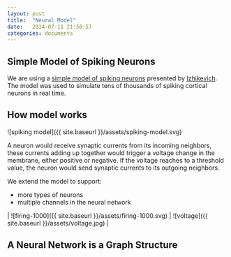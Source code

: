 ```yaml
---
layout: post
title:  "Neural Model"
date:   2014-07-11 21:58:57
categories: documents
---
```


## Simple Model of Spiking Neurons

We are using a
[simple model of spiking neurons](http://www.izhikevich.org/publications/spikes.htm)
presented by [Izhikevich](http://www.izhikevich.org/). The model was
used to simulate tens of thousands of spiking cortical neurons in real
time.

## How model works

![spiking model]({{ site.baseurl }}/assets/spiking-model.svg)

A neuron would receive synaptic currents from its incoming neighbors,
these currents adding up together would trigger a voltage change in
the membrane, either positive or negative. If the voltage reaches to a
threshold value, the neuron would send synaptic currents to its
outgoing neighbors.

We extend the model to support:
 - more types of neurons
 - multiple channels in the neural network


| ![firing-1000]({{ site.baseurl }}/assets/firing-1000.svg) |
   ![voltage]({{ site.baseurl }}/assets/voltage.jpg) |


## A Neural Network is a Graph Structure



